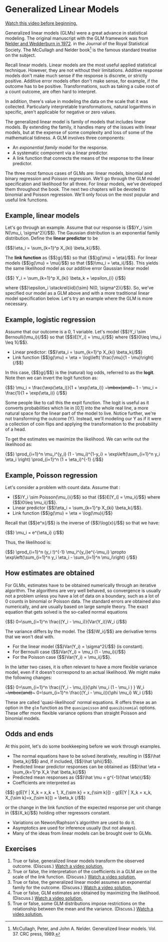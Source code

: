 # Generalized Linear Models

[Watch this video before beginning.](https://youtu.be/xEwM1nzQckY)

Generalized linear models (GLMs) were a great advance in statistical
modeling. The original manuscript with the GLM framework was from
[Nelder and Wedderburn in 1972](http://www.jstor.org/stable/2344614).
in the Journal of the Royal Statistical Society. The McCullagh and
Nelder book[^f1] is the famous standard treatise on the subject.

[^f1]: McCullagh, Peter, and John A. Nelder. Generalized linear models. Vol. 37. CRC press, 1989.

Recall linear models.  Linear models are the most useful applied
statistical technique. However, they are not without their
limitations.  Additive response models don't make much sense if the
response is discrete, or strictly positive.  Additive error models
often don't make sense, for example, if the outcome has to be
positive.  Transformations, such as taking a cube root of a count
outcome, are often hard to interpret.

In addition, there's value in modeling the data on the scale that it
was collected.  Particularly interpretable transformations, natural
logarithms in specific, aren't applicable for negative or zero values.

The generalized linear model is family of models that includes linear
models. By extending the family, it handles many of the issues with
linear models, but at the expense of some complexity and loss of some
of the mathematical tidiness. A GLM involves three components:

  * An *exponential family* model for the response.
  * A systematic component via a linear predictor.
  * A link function that connects the means of the response to the linear predictor.


The three most famous cases of GLMs are: linear models, binomial and
binary regression and Poisson regression.  We'll go through the GLM
model specification and likelihood for all three. For linear models,
we've developed them throughout the book. The next two chapters will
be devoted to binomial and Poisson regression. We'll only focus on the
most popular and useful link functions.

## Example, linear models
Let's go through an example. Assume that our response is {$$}Y_i \sim
N(\mu_i, \sigma^2){/$$}. The Gaussian distribution is an exponential
family distribution.  Define the **linear predictor** to be

{$$}\eta_i = \sum_{k=1}^p X_{ki} \beta_k{/$$}.

The **link function** as {$$}g{/$$} so that {$$}g(\mu) = \eta{/$$}.
For linear models {$$}g(\mu) = \mu{/$$} so that {$$}\mu_i = \eta_i{/$$}.
This yields the same likelihood model as our additive error Gaussian linear model

{$$}
Y_i = \sum_{k=1}^p X_{ki} \beta_k + \epsilon_{i}
{/$$}

where {$$}\epsilon_i \stackrel{iid}{\sim} N(0, \sigma^2){/$$}. So, we've specified our
model as a GLM above and with a more traditional linear model specification below.
Let's try an example where the GLM is more necessary.


## Example, logistic regression

Assume that our outcome is a 0, 1 variable. Let's model {$$}Y_i \sim Bernoulli(\mu_i){/$$}
so that {$$}E[Y_i] = \mu_i{/$$} where {$$}0\leq \mu_i \leq 1{/$$}.

* Linear predictor: {$$}\eta_i = \sum_{k=1}^p X_{ki} \beta_k{/$$}
* Link function {$$}g(\mu) = \eta = \log\left( \frac{\mu}{1 - \mu}\right){/$$}

In this case, {$$}g{/$$} is the (natural) log odds, referred to as the **logit**.
Note then we can invert the logit function as:

{$$}
\mu_i = \frac{\exp(\eta_i)}{1 + \exp(\eta_i)} ~~~\mbox{and}~~~
1 - \mu_i = \frac{1}{1 + \exp(\eta_i)}
{/$$}

Some people like to call this the expit function. The logit is useful as it
converts probabilities which lie in [0,1] into the whole real line, a more
natural space for the linear part of the model to live.  Notice further,
we're not transforming the outcome (Y). Instead, we'll modeling our Y
as if it were a collection of coin flips and applying the transformation
to the probability of a head.

To get the estimates we maximize the likelihood. We can write out the likelihood as:

{$$}
\prod_{i=1}^n \mu_i^{y_i} (1 - \mu_i)^{1-y_i}
= \exp\left(\sum_{i=1}^n y_i \eta_i \right)
\prod_{i=1}^n (1 + \eta_i)^{-1}
{/$$}


## Example, Poisson regression
Let's consider a problem with count data.
Assume that :

* {$$}Y_i \sim Poisson(\mu_i){/$$} so that {$$}E[Y_i] = \mu_i{/$$} where {$$}0\leq \mu_i{/$$}.
* Linear predictor {$$}\eta_i = \sum_{k=1}^p X_{ki} \beta_k{/$$}.
* Link function {$$}g(\mu) = \eta = \log(\mu){/$$}

Recall that {$$}e^x{/$$} is the inverse of {$$}\log(x){/$$} so that we have:

{$$}
\mu_i = e^{\eta_i}
{/$$}

Thus, the likelihood is:

{$$}
\prod_{i=1}^n (y_i !)^{-1} \mu_i^{y_i}e^{-\mu_i}
\propto \exp\left(\sum_{i=1}^n y_i \eta_i - \sum_{i=1}^n \mu_i\right)
{/$$}


## How estimates are obtained

For GLMs, estimates have to be obtained numerically through an iterative algorithm. The
algorithms are very well behaved, so convergence is usually not a problem unless you have
a lot of data on a boundary, such as a lot of 0 counts in binomial or Poisson data.
The standard errors are obtained also numerically, and are usually based on large sample
theory. The exact equation that gets solved is the so-called normal equations

{$$}
0=\sum_{i=1}^n \frac{(Y_i - \mu_i)}{Var(Y_i)}W_i
{/$$}

The variance differs by the model. The {$$}W_i{/$$} are derivative terms that we won't deal with.

* For the linear model {$$}Var(Y_i) = \sigma^2{/$$} (is constant).
* For Bernoulli case {$$}Var(Y_i) = \mu_i (1 - \mu_i){/$$}
* For the Poisson case {$$}Var(Y_i) = \mu_i{/$$}.

In the latter two cases, it is often relevant to have a more flexible variance model, even if it doesn't correspond to an actual likelihood.
We might make the following changes:

{$$}
0=\sum_{i=1}^n \frac{(Y_i - \mu_i)}{\phi \mu_i (1 - \mu_i ) } W_i ~~~\mbox{and}~~~
0=\sum_{i=1}^n \frac{(Y_i - \mu_i)}{\phi \mu_i} W_i
{/$$}

These are called 'quasi-likelihood' normal equations. R offers these as an option in the `glm` function
as the `quasipoisson` and `quasibinomial` options. These offer more flexible variance options than straight
Poisson and binomial models.


## Odds and ends
At this point, let's do some bookkeeping before we work through examples.

* The normal equations have to be solved iteratively, resulting in
{$$}\hat \beta_k{/$$} and, if included, {$$}\hat \phi{/$$}.
* Predicted linear predictor responses can be obtained as {$$}\hat \eta = \sum_{k=1}^p X_k \hat \beta_k{/$$}
* Predicted mean responses as {$$}\hat \mu = g^{-1}(\hat \eta){/$$}
* Coefficients are interpreted as

{$$}
g(E[Y | X_k = x_k + 1, X_{\sim k} = x_{\sim k}]) - g(E[Y | X_k = x_k, X_{\sim k}=x_{\sim k}]) = \beta_k
{/$$}

or the change in the link function of the expected response per unit change in {$$}X_k{/$$} holding other regressors constant.

* Variations on Newon/Raphson's algorithm are used to do it.
* Asymptotics are used for inference usually (but not always).
* Many of the ideas from linear models can be brought over to GLMs.

## Exercises
1. True or false, generalized linear models transform the observed outcome. (Discuss.) [Watch a video solution.](https://www.youtube.com/watch?v=gsfMdAmHxgA&list=PLpl-gQkQivXji7JK1OP1qS7zalwUBPrX0&index=47)
2. True or false, the interpretation of the coefficients in a GLM are on the scale of the link function. (Discuss.) [Watch a video solution.](https://www.youtube.com/watch?v=ewAUYoJYG_0&list=PLpl-gQkQivXji7JK1OP1qS7zalwUBPrX0&index=48)
3. True or false, the generalized linear model assumes an exponential family for the outcome. (Discuss.) [Watch a video solution.](https://www.youtube.com/watch?v=CkZ9wOm0Uvs&list=PLpl-gQkQivXji7JK1OP1qS7zalwUBPrX0&index=49)
4. True or false, GLM estimates are obtained by maximizing the likelihood. (Discuss.) [Watch a video solution.](https://www.youtube.com/watch?v=LckCGsK8oqY&list=PLpl-gQkQivXji7JK1OP1qS7zalwUBPrX0&index=50)
5. True or false, some GLM distributions impose restrictions on the relationship between the mean and the variance. (Discuss.) [Watch a video solution.](https://www.youtube.com/watch?v=oRUJv6ur_cY&list=PLpl-gQkQivXji7JK1OP1qS7zalwUBPrX0&index=51)
